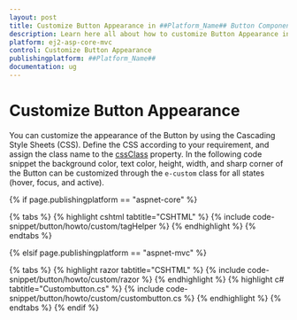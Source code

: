 ```yaml
---
layout: post
title: Customize Button Appearance in ##Platform_Name## Button Component
description: Learn here all about how to customize Button Appearance in Syncfusion ##Platform_Name## Button component of Syncfusion Essential JS 2 and more.
platform: ej2-asp-core-mvc
control: Customize Button Appearance
publishingplatform: ##Platform_Name##
documentation: ug
---
```



# Customize Button Appearance

You can customize the appearance of the Button by using the Cascading Style Sheets (CSS). Define the CSS according to your requirement, and assign the class name to the [cssClass](https://help.syncfusion.com/cr/aspnetcore-js2/Syncfusion.EJ2.Buttons.Button.html#Syncfusion_EJ2_Buttons_Button_CssClass) property. In the following code snippet the background color, text color, height, width, and sharp corner of the Button can be customized through the `e-custom` class for all states (hover, focus, and active).

{% if page.publishingplatform == "aspnet-core" %}

{% tabs %}
{% highlight cshtml tabtitle="CSHTML" %}
{% include code-snippet/button/howto/custom/tagHelper %}
{% endhighlight %}
{% endtabs %}

{% elsif page.publishingplatform == "aspnet-mvc" %}

{% tabs %}
{% highlight razor tabtitle="CSHTML" %}
{% include code-snippet/button/howto/custom/razor %}
{% endhighlight %}
{% highlight c# tabtitle="Custombutton.cs" %}
{% include code-snippet/button/howto/custom/custombutton.cs %}
{% endhighlight %}
{% endtabs %}
{% endif %}

